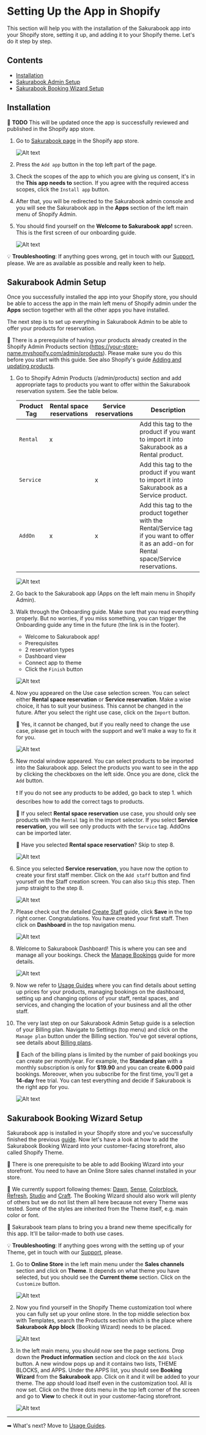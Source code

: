 # Setting Up the App in Shopify

This section will help you with the installation of the Sakurabook app into your Shopify store, setting it up, and adding it to your Shopify theme. Let's do it step by step.

## Contents

- [Installation](#installation)
- [Sakurabook Admin Setup](#sakurabook-admin-setup)
- [Sakurabook Booking Wizard Setup](#sakurabook-booking-wizard-setup)

## Installation

📌 **TODO** This will be updated once the app is successfully reviewed and published in the Shopify app store.

1. Go to [Sakurabook page](https://apps.shopify.com/google?surface_detail=recommended-for-you&surface_inter_position=2&surface_intra_position=5&surface_type=home) in the Shopify app store.

   ![Alt text](../img/?raw=true "Sakurabook App Store")

2. Press the `Add app` button in the top left part of the page.

3. Check the scopes of the app to which you are giving us consent, it's in the **This app needs to** section. If you agree with the required access scopes, click the `Install app` button.

4. After that, you will be redirected to the Sakurabook admin console and you will see the Sakurabook app in the **Apps** section of the left main menu of Shopify Admin.

5. You should find yourself on the **Welcome to Sakurabook app!** screen. This is the first screen of our onboarding guide.

   ![Alt text](../img/?raw=true "Welcome to Sakurabook app!")

💡 **Troubleshooting**: If anything goes wrong, get in touch with our [Support](https://app.sakurabook.app/pages/support), please. We are as available as possible and really keen to help.

## Sakurabook Admin Setup

Once you successfully installed the app into your Shopify store, you should be able to access the app in the main left menu of Shopify admin under the **Apps** section together with all the other apps you have installed.

The next step is to set up everything in Sakurabook Admin to be able to offer your products for reservation.

📌 There is a prerequisite of having your products already created in the Shopify Admin Products section (https://your-store-name.myshopify.com/admin/products). Please make sure you do this before you start with this guide. See also Shopify's guide [Adding and updating products](https://help.shopify.com/en/manual/products/add-update-products).

1. Go to Shopify Admin Products (/admin/products) section and add appropriate tags to products you want to offer within the Sakurabook reservation system. See the table below.

   | Product Tag | Rental space reservations | Service reservations | Description                                                                                                                                  |
   | ----------- | ------------------------- | -------------------- | -------------------------------------------------------------------------------------------------------------------------------------------- |
   | `Rental`    | x                         |                      | Add this tag to the product if you want to import it into Sakurabook as a Rental product.                                                    |
   | `Service`   |                           | x                    | Add this tag to the product if you want to import it into Sakurabook as a Service product.                                                   |
   | `AddOn`     | x                         | x                    | Add this tag to the product together with the Rental/Service tag if you want to offer it as an add-on for Rental space/Service reservations. |

   ![Alt text](../img/Screenshot%202022-08-28%20at%2010.44.52.png?raw=true "Shopify Product Tags")

2. Go back to the Sakurabook app (Apps on the left main menu in Shopify Admin).

3. Walk through the Onboarding guide. Make sure that you read everything properly. But no worries, if you miss something, you can trigger the Onboarding guide any time in the future (the link is in the footer).

   - Welcome to Sakurabook app!
   - Prerequisites
   - 2 reservation types
   - Dashboard view
   - Connect app to theme
   - Click the `Finish` button

   ![Alt text](../img/?raw=true "Sakurabook Onboarding Finish")

4. Now you appeared on the Use case selection screen. You can select either **Rental space reservation** or **Service reservation**. Make a wise choice, it has to suit your business. This cannot be changed in the future. After you select the right use case, click on the `Import` button.

   📌 Yes, it cannot be changed, but if you really need to change the use case, please get in touch with the support and we'll make a way to fix it for you.

   ![Alt text](../img/Screenshot%202022-08-29%20at%2010.36.48.png?raw=true "Sakurabook Use Case Selection ")

5. New modal window appeared. You can select products to be imported into the Sakurabook app. Select the products you want to see in the app by clicking the checkboxes on the left side. Once you are done, click the `Add` button.

   ❗️ If you do not see any products to be added, go back to step 1. which describes how to add the correct tags to products.

   📌 If you select **Rental space reservation** use case, you should only see products with the `Rental` tag in the import selector. If you select **Service reservation**, you will see only products with the `Service` tag. AddOns can be imported later.

   📌 Have you selected **Rental space reservation**? Skip to step 8.

   ![Alt text](../img/Screenshot%202022-08-29%20at%2010.38.48.png?raw=true "Sakurabook Import Products")

6. Since you selected **Service reservation**, you have now the option to create your first staff member. Click on the `Add staff` button and find yourself on the Staff creation screen. You can also `Skip` this step. Then jump straight to the step 8.

   ![Alt text](../img/Screenshot%202022-08-29%20at%2010.40.48.png?raw=true "Sakurabook Add Staff")

7. Please check out the detailed [Create Staff](./create-staff.md) guide, click **Save** in the top right corner. Congratulations. You have created your first staff. Then click on **Dashboard** in the top navigation menu.

   ![Alt text](../img/Screenshot%202022-08-28%20at%2010.56.35.png?raw=true "Sakurabook Edit Staff")

8. Welcome to Sakurabook Dashboard! This is where you can see and manage all your bookings. Check the [Manage Bookings](./manage-bookings.md) guide for more details.

   ![Alt text](../img/Screenshot%202022-08-28%20at%2010.51.06.png?raw=true "Sakurabook Dashboard")

9. Now we refer to [Usage Guides](usage-guides.md) where you can find details about setting up prices for your products, managing bookings on the dashboard, setting up and changing options of your staff, rental spaces, and services, and changing the location of your business and all the other staff.

10. The very last step on our Sakurabook Admin Setup guide is a selection of your Billing plan. Navigate to Settings (top menu) and click on the `Manage plan` button under the Billing section. You've got several options, see details about [Billing plans](billing-plans.md).

    📌 Each of the billing plans is limited by the number of paid bookings you can create per month/year. For example, the **Standard plan** with a monthly subscription is only for **$19.90** and you can create **6.000** paid bookings. Moreover, when you subscribe for the first time, you'll get a **14-day** free trial. You can test everything and decide if Sakurabook is the right app for you.

    ![Alt text](../img/?raw=true "Sakurabook Billing")

## Sakurabook Booking Wizard Setup

Sakurabook app is installed in your Shopify store and you've successfully finished the previous [guide](#sakurabook-booking-wizard-setup). Now let's have a look at how to add the Sakurabook Booking Wizard into your customer-facing storefront, also called Shopify Theme.

📌 There is one prerequisite to be able to add Booking Wizard into your storefront. You need to have an Online Store sales channel installed in your store.

📌 We currently support following themes: [Dawn](https://themes.shopify.com/themes/dawn/styles/default), [Sense](https://themes.shopify.com/themes/sense/styles/default), [Colorblock](https://themes.shopify.com/themes/colorblock/styles/default), [Refresh](https://themes.shopify.com/themes/refresh/styles/default), [Studio](https://themes.shopify.com/themes/studio/styles/default) and [Craft](https://themes.shopify.com/themes/craft/styles/default). The Booking Wizard should also work will plenty of others but we do not list them all here because not every Theme was tested. Some of the styles are inherited from the Theme itself, e.g. main color or font.

📌 Sakurabook team plans to bring you a brand new theme specifically for this app. It'll be tailor-made to both use cases.

💡 **Troubleshooting**: If anything goes wrong with the setting up of your Theme, get in touch with our [Support](app.https://sakurabook.app/pages/support), please.

1. Go to **Online Store** in the left main menu under the **Sales channels** section and click on **Theme**. It depends on what theme you have selected, but you should see the **Current theme** section. Click on the `Customize` button.

   ![Alt text](../img/Screenshot%202022-08-28%20at%2010.36.48.png?raw=true "Shopify Theme Customize")

2. Now you find yourself in the Shopify Theme customization tool where you can fully set up your online store. In the top middle selection box with Templates, search the Products section which is the place where **Sakurabook App block** (Booking Wizard) needs to be placed.

   ![Alt text](../img/Screenshot%202022-08-28%20at%2010.37.12.png?raw=true "Shopify Theme Products")

3. In the left main menu, you should now see the page sections. Drop down the **Product information** section and clock on the `Add block` button. A new window pops up and it contains two lists, THEME BLOCKS, and APPS. Under the APPS list, you should see **Booking Wizard** from the **Sakurabook** app. Click on it and it will be added to your theme. The app should load itself even in the customization tool. All is now set. Click on the three dots menu in the top left corner of the screen and go to **View** to check it out in your customer-facing storefront.

   ![Alt text](../img/Screenshot%202022-08-28%20at%2010.37.30.png?raw=true "Shopify Theme Sakurabook App Block")

---

➡ What's next? Move to [Usage Guides](./usage-guides.md).
